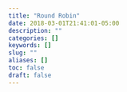 ```yaml
---
title: "Round Robin"
date: 2018-03-01T21:41:01-05:00
description: ""
categories: []
keywords: []
slug: ""
aliases: []
toc: false
draft: false
---
```

